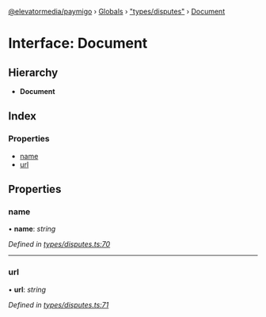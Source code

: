[@elevatormedia/paymigo](../README.md) › [Globals](../globals.md) › ["types/disputes"](../modules/_types_disputes_.md) › [Document](_types_disputes_.document.md)

# Interface: Document

## Hierarchy

-   **Document**

## Index

### Properties

-   [name](_types_disputes_.document.md#name)
-   [url](_types_disputes_.document.md#url)

## Properties

### name

• **name**: _string_

_Defined in [types/disputes.ts:70](https://github.com/ELEVATORmedia/paymigo/blob/0b66b83/src/types/disputes.ts#L70)_

---

### url

• **url**: _string_

_Defined in [types/disputes.ts:71](https://github.com/ELEVATORmedia/paymigo/blob/0b66b83/src/types/disputes.ts#L71)_
